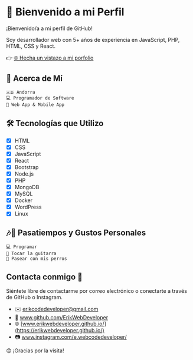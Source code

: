 # 👋 Bienvenido a mi Perfil

¡Bienvenido/a a mi perfil de GitHub!

Soy desarrollador web con 5+ años de experiencia en JavaScript, PHP, HTML, CSS y React. 

👉 [🌐 Hecha un vistazo a mi porfolio](https://erikwebdeveloper.github.io)

## 🚀 Acerca de Mí

    🇦🇩 Andorra    
    💻 Programador de Software
    🎨 Web App & Mobile App 


## 🛠️ Tecnologías que Utilizo

- [x] HTML
- [x] CSS
- [x] JavaScript
- [x] React
- [x] Bootstrap
- [x] Node.js
- [x] PHP
- [x] MongoDB
- [x] MySQL
- [x] Docker
- [x] WordPress
- [x] Linux

## 🎶🎸 Pasatiempos y Gustos Personales

    💻 Programar
    🎸 Tocar la guitarra
    🐾 Pasear con mis perros

## Contacta conmigo 🤝

Siéntete libre de contactarme por correo electrónico o conectarte a través de GitHub o Instagram.

- ✉️ erikcodedeveloper@gmail.com
- 🐙 www.github.com/ErikWebDeveloper
- 🌐 [www.erikwebdeveloper.github.io/](https://erikwebdeveloper.github.io/)
- 📷 www.instagram.com/e.webcodedeveloper/

😊 ¡Gracias por la visita! 
